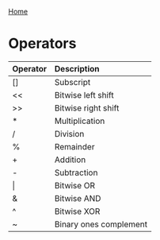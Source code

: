[Home](https://puckowski.github.io/concert/)

# Operators
  
| Operator | Description                 |
|:---------|:----------------------------|
|[]        |Subscript                    |
|<<        |Bitwise left shift           |
|>>        |Bitwise right shift          |
|*         |Multiplication               |
|/         |Division                     |
|%         |Remainder                    |
|+         |Addition                     |
|-         |Subtraction                  |
|\|        |Bitwise OR                   |
|&         |Bitwise AND                  |
|^         |Bitwise XOR                  |
|~         |Binary ones complement       |
